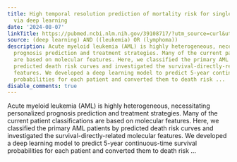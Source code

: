 ```yaml
---
title: High temporal resolution prediction of mortality risk for single AML patient
  via deep learning
date: '2024-08-07'
linkTitle: https://pubmed.ncbi.nlm.nih.gov/39108717/?utm_source=curl&utm_medium=rss&utm_campaign=pubmed-2&utm_content=1byXLWG-5Hn0_qdLgZYpDfLA2UWGhGNgZGereuo1rJN2aoAQXP&fc=20220814223158&ff=20240807181409&v=2.18.0.post9+e462414
source: (deep learning) AND ((leukemia) OR (lymphoma))
description: Acute myeloid leukemia (AML) is highly heterogeneous, necessitating personalized
  prognosis prediction and treatment strategies. Many of the current patient classifications
  are based on molecular features. Here, we classified the primary AML patients by
  predicted death risk curves and investigated the survival-directly-related molecular
  features. We developed a deep learning model to predict 5-year continuous-time survival
  probabilities for each patient and converted them to death risk ...
disable_comments: true
---
```

Acute myeloid leukemia (AML) is highly heterogeneous, necessitating personalized prognosis prediction and treatment strategies. Many of the current patient classifications are based on molecular features. Here, we classified the primary AML patients by predicted death risk curves and investigated the survival-directly-related molecular features. We developed a deep learning model to predict 5-year continuous-time survival probabilities for each patient and converted them to death risk ...
